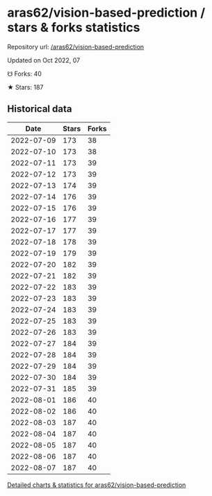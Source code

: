 # aras62/vision-based-prediction / stars & forks statistics

Repository url: [/aras62/vision-based-prediction](https://github.com/aras62/vision-based-prediction)

Updated on Oct 2022, 07

☋ Forks: 40

★ Stars: 187

## Historical data
| Date | Stars | Forks |
|------|-------|-------|
| 2022-07-09 | 173 | 38 | 
| 2022-07-10 | 173 | 38 | 
| 2022-07-11 | 173 | 39 | 
| 2022-07-12 | 173 | 39 | 
| 2022-07-13 | 174 | 39 | 
| 2022-07-14 | 176 | 39 | 
| 2022-07-15 | 176 | 39 | 
| 2022-07-16 | 177 | 39 | 
| 2022-07-17 | 177 | 39 | 
| 2022-07-18 | 178 | 39 | 
| 2022-07-19 | 179 | 39 | 
| 2022-07-20 | 182 | 39 | 
| 2022-07-21 | 182 | 39 | 
| 2022-07-22 | 183 | 39 | 
| 2022-07-23 | 183 | 39 | 
| 2022-07-24 | 183 | 39 | 
| 2022-07-25 | 183 | 39 | 
| 2022-07-26 | 183 | 39 | 
| 2022-07-27 | 184 | 39 | 
| 2022-07-28 | 184 | 39 | 
| 2022-07-29 | 184 | 39 | 
| 2022-07-30 | 184 | 39 | 
| 2022-07-31 | 185 | 39 | 
| 2022-08-01 | 186 | 40 | 
| 2022-08-02 | 186 | 40 | 
| 2022-08-03 | 187 | 40 | 
| 2022-08-04 | 187 | 40 | 
| 2022-08-05 | 187 | 40 | 
| 2022-08-06 | 187 | 40 | 
| 2022-08-07 | 187 | 40 | 


[Detailed charts & statistics for aras62/vision-based-prediction](https://reviewgithub.com/rep/aras62/vision-based-prediction)
